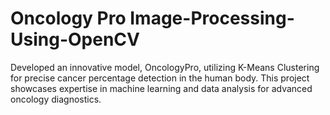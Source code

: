 # Oncology Pro Image-Processing-Using-OpenCV
 Developed an innovative model, OncologyPro, utilizing K-Means Clustering for precise cancer  percentage detection in the human body. This project showcases expertise in machine learning and data  analysis for advanced oncology diagnostics. 
